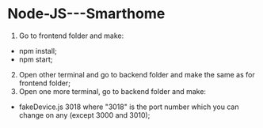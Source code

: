 # Node-JS---Smarthome

1) Go to frontend folder and make:
- npm install; 
- npm start;
2) Open other terminal and go to backend folder and make the same as for frontend folder;
3) Open one more terminal, go to backend folder and make:
- fakeDevice.js 3018 
where "3018" is the port number which you can change on any (except 3000 and 3010);
